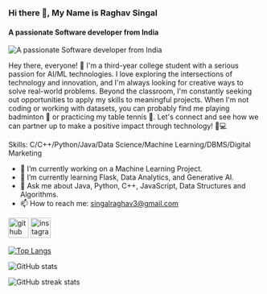 ### Hi there 👋, My Name is Raghav Singal
#### A passionate Software developer from India
![A passionate Software developer from India](https://media.licdn.com/dms/image/D5616AQEQNX7Zo6T6FQ/profile-displaybackgroundimage-shrink_350_1400/0/1707586872164?e=1715817600&v=beta&t=0uUSf3cQd-WhrJ1m4vZuQSZTfVqbaUUeOMyzv40rSwc)

Hey there, everyone! 👋 I'm a third-year college student with a serious passion for AI/ML technologies. I love exploring the intersections of technology and innovation, and I'm always looking for creative ways to solve real-world problems. Beyond the classroom, I'm constantly seeking out opportunities to apply my skills to meaningful projects. When I'm not coding or working with datasets, you can probably find me playing badminton 🏸 or practicing my table tennis 🏓. Let's connect and see how we can partner up to make a positive impact through technology! 🤝💻 

Skills: C/C++/Python/Java/Data Science/Machine Learning/DBMS/Digital Marketing

- 🔭 I’m currently working on a Machine Learning Project. 
- 🌱 I’m currently learning Flask, Data Analytics, and Generative AI. 
- 💬 Ask me about Java, Python, C++, JavaScript, Data Structures and Algorithms. 
- 📫 How to reach me: singalraghav3@gmail.com 


[<img src='https://cdn.jsdelivr.net/npm/simple-icons@3.0.1/icons/github.svg' alt='github' height='40'>](https://github.com/RaghavSingal2002)  [<img src='https://cdn.jsdelivr.net/npm/simple-icons@3.0.1/icons/instagram.svg' alt='instagram' height='40'>](https://www.instagram.com/raghavsingal3/)  

[![Top Langs](https://github-readme-stats.vercel.app/api/top-langs/?username=RaghavSingal2002)](https://github.com/anuraghazra/github-readme-stats)

![GitHub stats](https://github-readme-stats.vercel.app/api?username=RaghavSingal2002&show_icons=true)  

![GitHub streak stats](https://streak-stats.demolab.com/?user=RaghavSingal2002)  

